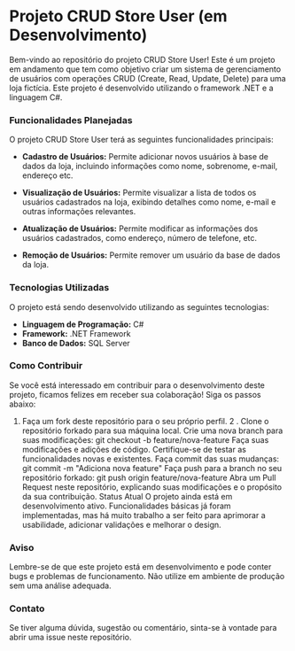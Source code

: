 # Projeto CRUD Store User (em Desenvolvimento)
Bem-vindo ao repositório do projeto CRUD Store User! Este é um projeto em andamento que tem como objetivo criar um sistema de gerenciamento de usuários com operações CRUD (Create, Read, Update, Delete) para uma loja fictícia. Este projeto é desenvolvido utilizando o framework .NET e a linguagem C#.

### Funcionalidades Planejadas
O projeto CRUD Store User terá as seguintes funcionalidades principais:

- **Cadastro de Usuários:** Permite adicionar novos usuários à base de dados da loja, incluindo informações como nome, sobrenome, e-mail, endereço etc.

- **Visualização de Usuários:** Permite visualizar a lista de todos os usuários cadastrados na loja, exibindo detalhes como nome, e-mail e outras informações relevantes.

- **Atualização de Usuários:** Permite modificar as informações dos usuários cadastrados, como endereço, número de telefone, etc.

- **Remoção de Usuários:** Permite remover um usuário da base de dados da loja.

### Tecnologias Utilizadas
O projeto está sendo desenvolvido utilizando as seguintes tecnologias:

- **Linguagem de Programação:** C#
- **Framework:** .NET Framework
- **Banco de Dados:** SQL Server

### Como Contribuir
Se você está interessado em contribuir para o desenvolvimento deste projeto, ficamos felizes em receber sua colaboração! Siga os passos abaixo:

1. Faça um fork deste repositório para o seu próprio perfil.
2 . Clone o repositório forkado para sua máquina local.
Crie uma nova branch para suas modificações: git checkout -b feature/nova-feature
Faça suas modificações e adições de código.
Certifique-se de testar as funcionalidades novas e existentes.
Faça commit das suas mudanças: git commit -m "Adiciona nova feature"
Faça push para a branch no seu repositório forkado: git push origin feature/nova-feature
Abra um Pull Request neste repositório, explicando suas modificações e o propósito da sua contribuição.
Status Atual
O projeto ainda está em desenvolvimento ativo. Funcionalidades básicas já foram implementadas, mas há muito trabalho a ser feito para aprimorar a usabilidade, adicionar validações e melhorar o design.

### Aviso
Lembre-se de que este projeto está em desenvolvimento e pode conter bugs e problemas de funcionamento. Não utilize em ambiente de produção sem uma análise adequada.

### Contato
Se tiver alguma dúvida, sugestão ou comentário, sinta-se à vontade para abrir uma issue neste repositório.
